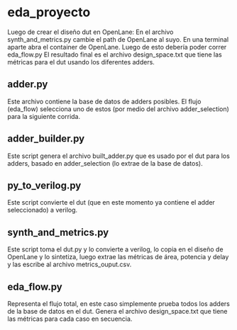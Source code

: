 # eda_proyecto
Luego de crear el diseño dut en OpenLane:
En el archivo synth_and_metrics.py cambie el path de OpenLane al suyo.
En una terminal aparte abra el container de OpenLane.
Luego de esto debería poder correr eda_flow.py
El resultado final es el archivo design_space.txt que tiene las métricas para el dut usando los diferentes adders.
## adder.py
Este archivo contiene la base de  datos de adders posibles. El flujo (eda_flow) selecciona uno de estos (por medio del archivo adder_selection) para la siguiente corrida.
## adder_builder.py
Este script genera el archivo built_adder.py que es usado por el dut para los adders, basado en adder_selection (lo extrae de la base de datos).
## py_to_verilog.py
Este script convierte el dut (que en este momento ya contiene el adder seleccionado) a verilog.
## synth_and_metrics.py
Este script toma el dut.py y lo convierte a verilog, lo copia en el diseño de OpenLane y lo sintetiza, luego extrae las métricas de área, potencia y delay y las
escribe al archivo metrics_ouput.csv.
## eda_flow.py 
Representa el flujo total, en este caso simplemente prueba todos los adders de la base de datos en el dut. Genera el archivo design_space.txt que tiene las métricas para cada caso en secuencia.
